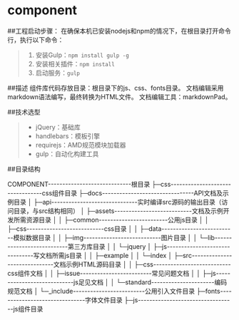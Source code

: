 # component

##工程启动步骤：
在确保本机已安装nodejs和npm的情况下，在根目录打开命令行，执行以下命令：
> 1.  安装Gulp：`npm install gulp -g`
> 2. 安装相关插件：`npm install`
> 3. 启动服务：`gulp`

##描述
组件库代码存放目录：根目录下的js、css、fonts目录。
文档编辑采用markdown语法编写，最终转换为HTML文件。
文档编辑工具：markdownPad。

##技术选型
> * jQuery：基础库
> * handlebars：模板引擎
> * requirejs：AMD规范模块加载器
> * gulp：自动化构建工具

##目录结构

  COMPONENT-----------------------------根目录
  ├─css---------------------------------css组件目录
  ├─docs--------------------------------API文档及示例目录
  │  ├─api------------------------------实时编译src源码的输出目录（访问目录，与src结构相同）
  │  ├─assets---------------------------文档及示例开发所需资源目录
  │  │  ├─common------------------------公用js目录
  │  │  ├─css---------------------------css目录
  │  │  ├─data--------------------------模拟数据目录
  │  │  ├─img---------------------------图片目录
  │  │  └─lib---------------------------第三方库目录
  │  │      └─jquery
  │  ├─js-------------------------------写文档所需js目录
  │  │  ├─example
  │  │  └─index
  │  ├─src------------------------------文档示例HTML源码目录
  │  │  ├─css---------------------------css组件文档
  │  │  ├─issue-------------------------常见问题文档
  │  │  ├─js----------------------------js足见文档
  │  │  └─standard----------------------编码规范文档
  │  └─_include-------------------------公用引入文件目录
  ├─fonts-------------------------------字体文件目录
  ├─js----------------------------------js组件目录

